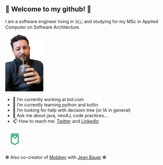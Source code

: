 <link href="style.css" rel="stylesheet"></link>

## :man: Welcome to my github! 👋

I am a software engineer living in 🇳🇱 and studying for my MSc in Applied Computer on Software Architecture.

![Vamo de chimas?](/img/chimas.png)

- 🔭 I’m currently working at bol.com
- 🌱 I’m currently learning python and kotlin
- 🤔 I’m looking for help with decision tree (or IA in general)
- 💬 Ask me about java, neo4J, code practices... 
- 📫 How to reach me: [Twitter](https://twitter.com/dudaeee) and [LinkedIn](https://www.linkedin.com/in/eduardo-demeneses/)

<div class="mobbey">
   <img src="./img/mobbey.png" alt="mobbey">
   <p>⚽ Also co-creator of <a href="https://www.mobbey.com">Mobbey</a> with <a href="https://github.com/jeanbauer">Jean Bauer</a> ⚽</p>
</div>